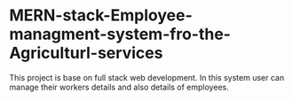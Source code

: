 # MERN-stack-Employee-managment-system-fro-the-Agriculturl-services
This project is base on full stack web development. In this system user can manage their workers details and also details of employees. 
